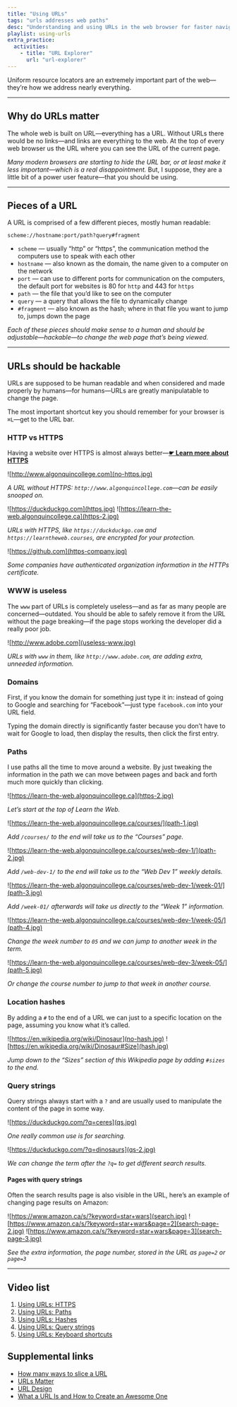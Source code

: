 ```yaml
---
title: "Using URLs"
tags: "urls addresses web paths"
desc: "Understanding and using URLs in the web browser for faster navigation."
playlist: using-urls
extra_practice:
  activities:
    - title: "URL Explorer"
      url: "url-explorer"
---
```


Uniform resource locators are an extremely important part of the web—they’re how we address nearly everything.

---

## Why do URLs matter

The whole web is built on URL—everything has a URL. Without URLs there would be no links—and links are everything to the web. At the top of every web browser us the URL where you can see the URL of the current page.

*Many modern browsers are starting to hide the URL bar, or at least make it less important—which is a real disappointment.* But, I suppose, they are a little bit of a power user feature—that you should be using.

---

## Pieces of a URL

A URL is comprised of a few different pieces, mostly human readable:

```
scheme://hostname:port/path?query#fragment
```

- `scheme` — usually “http” or “https”, the communication method the computers use to speak with each other
- `hostname` — also known as the domain, the name given to a computer on the network
- `port` — can use to different ports for communication on the computers, the default port for websites is 80 for `http` and 443 for `https`
- `path` — the file that you’d like to see on the computer
- `query` — a query that allows the file to dynamically change
- `#fragment` — also known as the hash; where in that file you want to jump to, jumps down the page

*Each of these pieces should make sense to a human and should be adjustable—hackable—to change the web page that’s being viewed.*

---

## URLs should be hackable

URLs are supposed to be human readable and when considered and made properly by humans—for humans—URLs are greatly manipulatable to change the page.

The most important shortcut key you should remember for your browser is `⌘L`—get to the URL bar.

### HTTP vs HTTPS

Having a website over HTTPS is almost always better—[**☛ Learn more about HTTPS**](/topics/web-browsers/)

![http://www.algonquincollege.com](no-https.jpg)

*A URL without HTTPS: `http://www.algonquincollege.com`—can be easily snooped on.*

![https://duckduckgo.com](https.jpg)
![https://learn-the-web.algonquincollege.ca](https-2.jpg)

*URLs with HTTPS, like `https://duckduckgo.com` and `https://learntheweb.courses`, are encrypted for your protection.*

![https://github.com](https-company.jpg)

*Some companies have authenticated organization information in the HTTPs certificate.*

### WWW is useless

The `www` part of URLs is completely useless—and as far as many people are concerned—outdated. You should be able to safely remove it from the URL without the page breaking—if the page stops working the developer did a really poor job.

![http://www.adobe.com](useless-www.jpg)

*URLs with `www` in them, like `http://www.adobe.com`, are adding extra, unneeded information.*

### Domains

First, if you know the domain for something just type it in: instead of going to Google and searching for “Facebook”—just type `facebook.com` into your URL field.

Typing the domain directly is significantly faster because you don’t have to wait for Google to load, then display the results, then click the first entry.

### Paths

I use paths all the time to move around a website. By just tweaking the information in the path we can move between pages and back and forth much more quickly than clicking.

![https://learn-the-web.algonquincollege.ca](https-2.jpg)

*Let’s start at the top of Learn the Web.*

![https://learn-the-web.algonquincollege.ca/courses/](path-1.jpg)

*Add `/courses/` to the end will take us to the “Courses” page.*

![https://learn-the-web.algonquincollege.ca/courses/web-dev-1/](path-2.jpg)

*Add `/web-dev-1/` to the end will take us to the “Web Dev 1” weekly details.*

![https://learn-the-web.algonquincollege.ca/courses/web-dev-1/week-01/](path-3.jpg)

*Add `/week-01/` afterwards will take us directly to the “Week 1” information.*

![https://learn-the-web.algonquincollege.ca/courses/web-dev-1/week-05/](path-4.jpg)

*Change the week number to `05` and we can jump to another week in the term.*

![https://learn-the-web.algonquincollege.ca/courses/web-dev-3/week-05/](path-5.jpg)

*Or change the course number to jump to that week in another course.*

### Location hashes

By adding a `#` to the end of a URL we can just to a specific location on the page, assuming you know what it’s called.

![https://en.wikipedia.org/wiki/Dinosaur](no-hash.jpg)
![https://en.wikipedia.org/wiki/Dinosaur#Size](hash.jpg)

*Jump down to the “Sizes” section of this Wikipedia page by adding `#sizes` to the end.*

### Query strings

Query strings always start with a `?` and are usually used to manipulate the content of the page in some way.

![https://duckduckgo.com/?q=ceres](qs.jpg)

*One really common use is for searching.*

![https://duckduckgo.com/?q=dinosaurs](qs-2.jpg)

*We can change the term after the `?q=` to get different search results.*

#### Pages with query strings

Often the search results page is also visible in the URL, here’s an example of changing page results on Amazon:

![https://www.amazon.ca/s/?keyword=star+wars](search.jpg)
![https://www.amazon.ca/s/?keyword=star+wars&page=2](search-page-2.jpg)
![https://www.amazon.ca/s/?keyword=star+wars&page=3](search-page-3.jpg)

*See the extra information, the page number, stored in the URL as `page=2` or `page=3`*

---

## Video list

1. [Using URLs: HTTPS](https://videos.learntheweb.courses/playlists/using-urls/#1-https)
2. [Using URLs: Paths](https://videos.learntheweb.courses/playlists/using-urls/#2-paths)
3. [Using URLs: Hashes](https://videos.learntheweb.courses/playlists/using-urls/#3-hashes)
4. [Using URLs: Query strings](https://videos.learntheweb.courses/playlists/using-urls/#4-query-strings)
5. [Using URLs: Keyboard shortcuts](https://videos.learntheweb.courses/playlists/using-urls/#5-keyboard-shortcuts)

## Supplemental links

- [How many ways to slice a URL](http://tantek.com/2011/238/b1/many-ways-slice-url-name-pieces)
- [URLs Matter](https://paulrobertlloyd.com/2009/12/urls_matter)
- [URL Design](http://warpspire.com/posts/url-design)
- [What a URL Is and How to Create an Awesome One](http://www.whoishostingthis.com/resources/url/)
